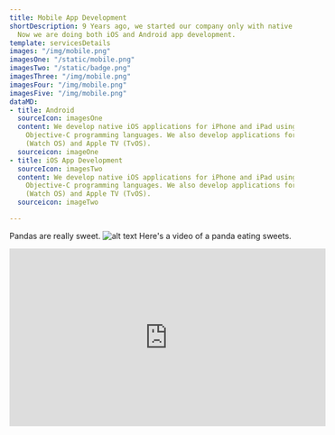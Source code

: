 ```yaml
---
title: Mobile App Development
shortDescription: 9 Years ago, we started our company only with native iOS app development.
  Now we are doing both iOS and Android app development.
template: servicesDetails
images: "/img/mobile.png"
imagesOne: "/static/mobile.png"
imagesTwo: "/static/badge.png"
imagesThree: "/img/mobile.png"
imagesFour: "/img/mobile.png"
imagesFive: "/img/mobile.png"
dataMD:
- title: Android
  sourceIcon: imagesOne
  content: We develop native iOS applications for iPhone and iPad using Swift and
    Objective-C programming languages. We also develop applications for Apple Watch
    (Watch OS) and Apple TV (TvOS).
  sourceicon: imageOne
- title: iOS App Development
  sourceIcon: imagesTwo
  content: We develop native iOS applications for iPhone and iPad using Swift and
    Objective-C programming languages. We also develop applications for Apple Watch
    (Watch OS) and Apple TV (TvOS).
  sourceicon: imageTwo

---
```

Pandas are really sweet.
![alt text](/img/badge.png)
Here's a video of a panda eating sweets.

<iframe width="560" height="315" src="https://www.youtube.com/embed/4n0xNbfJLR8" frameborder="0" allowfullscreen></iframe>